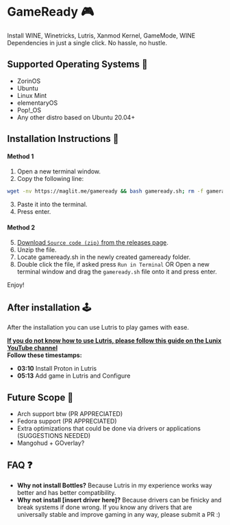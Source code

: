 # GameReady 🎮

Install WINE, Winetricks, Lutris, Xanmod Kernel, GameMode, WINE Dependencies in just a single click. No hassle, no hustle.

## Supported Operating Systems 🚦

- ZorinOS
- Ubuntu
- Linux Mint
- elementaryOS
- Pop!\_OS
- Any other distro based on Ubuntu 20.04+

## Installation Instructions 🚀

#### Method 1

1. Open a new terminal window.
2. Copy the following line:

```bash
wget -nv https://maglit.me/gameready && bash gameready.sh; rm -f gamerady.sh
```

3. Paste it into the terminal.
4. Press enter.

#### Method 2

5. [Download `Source code (zip)` from the releases page](https://github.com/NayamAmarshe/gameready/releases/latest).
6. Unzip the file.
7. Locate gameready.sh in the newly created gameready folder.
8. Double click the file, if asked press `Run in Terminal` OR Open a new terminal window and drag the `gameready.sh` file onto it and press enter.

Enjoy!

## After installation 🕹

After the installation you can use Lutris to play games with ease.

[**If you do not know how to use Lutris, please follow this guide on the Lunix YouTube channel**](https://www.youtube.com/watch?v=RwnDtMfhmWk)  
**Follow these timestamps:**

- **03:10** Install Proton in Lutris
- **05:13** Add game in Lutris and Configure

## Future Scope 🤫

- Arch support btw (PR APPRECIATED)
- Fedora support (PR APPRECIATED)
- Extra optimizations that could be done via drivers or applications (SUGGESTIONS NEEDED)
- Mangohud + GOverlay?

## FAQ ❓

- **Why not install Bottles?** Because Lutris in my experience works way better and has better compatibility.
- **Why not install [insert driver here]?** Because drivers can be finicky and break systems if done wrong. If you know any drivers that are universally stable and improve gaming in any way, please submit a PR :)
